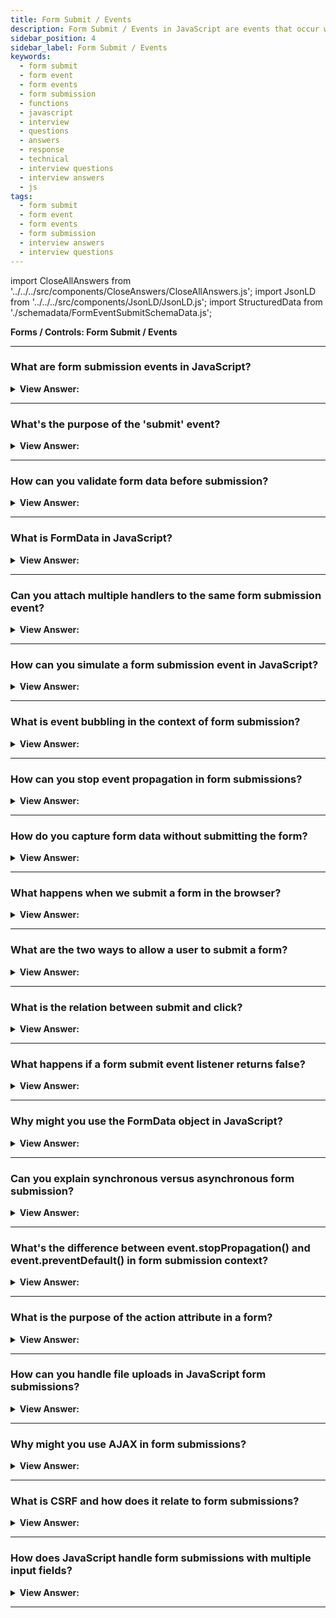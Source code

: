 ```yaml
---
title: Form Submit / Events
description: Form Submit / Events in JavaScript are events that occur when a user interacts with a form. - JavaScript Interview Questions & Answers
sidebar_position: 4
sidebar_label: Form Submit / Events
keywords:
  - form submit
  - form event
  - form events
  - form submission
  - functions
  - javascript
  - interview
  - questions
  - answers
  - response
  - technical
  - interview questions
  - interview answers
  - js
tags:
  - form submit
  - form event
  - form events
  - form submission
  - interview answers
  - interview questions
---
```


import CloseAllAnswers from '../../../src/components/CloseAnswers/CloseAllAnswers.js';
import JsonLD from '../../../src/components/JsonLD/JsonLD.js';
import StructuredData from './schemadata/FormEventSubmitSchemaData.js';

<JsonLD data={StructuredData} />

<head>
  <title>Form Submit Events | JavaScript Frontend Phone Interview</title>
</head>

**Forms / Controls: Form Submit / Events**

<CloseAllAnswers />

---

### What are form submission events in JavaScript?

<details>
  <summary><strong>View Answer:</strong></summary>
  <div>
  <div><strong>Interview Response:</strong> Form submission events in JavaScript are triggered actions that occur when a form is submitted. They allow manipulation and validation of form data before it's sent to a server.
  </div>
  </div>
</details>

---

### What's the purpose of the 'submit' event?

<details>
  <summary><strong>View Answer:</strong></summary>
  <div>
  <div><strong>Interview Response:</strong> The `submit` event in JavaScript is triggered when a form is submitted. It allows developers to handle, validate, or modify form data before it's sent to the server.
  </div>
  </div>
</details>

---

### How can you validate form data before submission?

<details>
  <summary><strong>View Answer:</strong></summary>
  <div>
  <div><strong>Interview Response:</strong> You can validate form data before submission by attaching a `submit` event handler to the form and inspecting the input values for compliance with desired rules.
  </div><br />
  <div><strong className="codeExample">Code Example:</strong><br /><br />

  <div></div>

Here's a simple one showing form validation in JavaScript:

```javascript
document.querySelector("form").addEventListener("submit", function(event) {
    var input = this.querySelector("input[type=text]");
    if (!input.value || input.value.length < 5) {
        console.log("Please provide at least 5 characters.");
        event.preventDefault();
    }
});
```

This code attaches a submit event listener to a form, and then checks to see if a text input's value is not empty and has at least 5 characters. If these conditions are not met, it runs a console.log and cancels the form submission.

  </div>
  </div>
</details>

---

### What is FormData in JavaScript?

<details>
  <summary><strong>View Answer:</strong></summary>
  <div>
  <div><strong>Interview Response:</strong> `FormData` in JavaScript is an API providing a way to easily construct a set of key/value pairs representing form fields and their values, which can be sent using XMLHttpRequest or Fetch.
  </div><br />
  <div><strong className="codeExample">Code Example:</strong><br /><br />

  <div></div>

Here's an example of using `FormData` in JavaScript:

```javascript
var form = document.querySelector('form');
var formData = new FormData(form);

formData.append('customKey', 'customValue'); // appending additional data

fetch('/submit', {
    method: 'POST',
    body: formData
});
```

This code grabs a form from the page, creates a `FormData` object from it, appends a custom key/value pair, and then sends it to a server via a POST request using the `fetch` API.

  </div>
  </div>
</details>

---

### Can you attach multiple handlers to the same form submission event?

<details>
  <summary><strong>View Answer:</strong></summary>
  <div>
  <div><strong>Interview Response:</strong> Yes, multiple event handlers can be attached to the same form submission event in JavaScript. They will be invoked in the order they were added.
  </div><br />
  <div><strong className="codeExample">Code Example:</strong><br /><br />

  <div></div>

Here's an example showing how to attach multiple handlers to the same form submission event:

```javascript
var form = document.querySelector('form');

form.addEventListener('submit', function(event) {
    console.log('Handler 1');
    event.preventDefault();
});

form.addEventListener('submit', function(event) {
    console.log('Handler 2');
    event.preventDefault();
});
```

In this code, two handlers are attached to the form's `submit` event. When the form is submitted, 'Handler 1' and 'Handler 2' will be logged to the console in that order. The `event.preventDefault()` prevents the form from being submitted.

  </div>
  </div>
</details>

---

### How can you simulate a form submission event in JavaScript?

<details>
  <summary><strong>View Answer:</strong></summary>
  <div>
  <div><strong>Interview Response:</strong> Yes, multiple event handlers can be attached to the same form submission event in JavaScript. They will be invoked in the order they were added.
  </div><br />
  <div><strong className="codeExample">Code Example:</strong><br /><br />

  <div></div>

Here is an example of how to simulate a form submission event in JavaScript:

```javascript
var form = document.querySelector('form');

// Using the form's submit method
form.submit();

// Or by creating a new event and dispatching it
var event = new Event('submit');
form.dispatchEvent(event);
```

The first method directly submits the form. The second method creates a new `submit` event and dispatches it, triggering any attached `submit` event handlers.

  </div>
  </div>
</details>

---

### What is event bubbling in the context of form submission?

<details>
  <summary><strong>View Answer:</strong></summary>
  <div>
  <div><strong>Interview Response:</strong> Event bubbling in form submission context refers to an event propagating up the DOM tree, allowing parent elements to respond to a submission event triggered on a child form element.
  </div>
  </div>
</details>

---

### How can you stop event propagation in form submissions?

<details>
  <summary><strong>View Answer:</strong></summary>
  <div>
  <div><strong>Interview Response:</strong> You can stop event propagation in form submissions by calling `event.stopPropagation()` or `event.preventDefault()` within the event handler in JavaScript.</div>
  </div>
</details>

---

### How do you capture form data without submitting the form?

<details>
  <summary><strong>View Answer:</strong></summary>
  <div>
  <div><strong>Interview Response:</strong> You can use FormData object or access form elements directly to get their values.
  </div><br />
  <div><strong>Technical Response:</strong> When working with form elements, there are two main ways to retrieve the values submitted by the user. The first method is to access the form elements directly, which involves referencing the specific input, select, or textarea element and retrieving its value property. Alternatively, you can make use of the FormData object, which provides a more efficient and streamlined way of accessing form data. With the FormData object, you can easily retrieve all the form data at once and send it to the server for further processing.
  </div>
  </div>
</details>

---

### What happens when we submit a form in the browser?

<details>
  <summary><strong>View Answer:</strong></summary>
  <div>
  <div><strong>Interview Response:</strong> When a form is submitted, the submit event is triggered. It often gets used to verify the form (form validation) before sending it to the server or cancel the submission and process it in JavaScript. The function form.submit() enables us to transmit forms from JavaScript, and we may use it to construct and send forms to the server dynamically.
    </div>
  </div>
</details>

---

### What are the two ways to allow a user to submit a form?

<details>
  <summary><strong>View Answer:</strong></summary>
  <div>
  <div><strong>Interview Response:</strong> There are two primary methods for submitting a form. The first step is to select either &#8249;input type="submit"&#8250; or &#8249;input type="image"&#8250;. The second method is to enter data into an input field by pressing Enter. Both activities result in the form's submit-event. The handler can inspect the data, display them, and call events if any issues appear. If you use `preventDefault()`, the form does not transmit to the server.
    </div><br />
  <div><strong className="codeExample">Code Example:</strong><br /><br />

  <div></div>

```html
<form onsubmit="console.log('submit!');return false">
  First: Enter in the input field <input type="text" value="text" /><br />
  Second: Click "submit": <input type="submit" value="Submit" />
</form>
```

  </div>
  </div>
</details>

---

### What is the relation between submit and click?

<details>
  <summary><strong>View Answer:</strong></summary>
  <div>
  <div><strong>Interview Response:</strong> When a form gets sent using Enter on an input field, a click event triggers on the &#8249;input type="submit"&#8250;. That is rather funny because there was no click at all.
    </div><br />
  <div><strong className="codeExample">Code Example:</strong><br /><br />

  <div></div>

```html
<form onsubmit="return false">
  <input type="text" size="30" value="Focus here and press enter" />
  <input type="submit" value="Submit" onclick="console.log('click')" />
</form>
```

  </div>
  </div>
</details>

---

### What happens if a form submit event listener returns false?

<details>
  <summary><strong>View Answer:</strong></summary>
  <div>
  <div><strong>Interview Response:</strong> Returning false from a submit event listener is similar to calling event.preventDefault(). It stops the form submission.
  </div><br />
  </div>
</details>

---

### Why might you use the FormData object in JavaScript?

<details>
  <summary><strong>View Answer:</strong></summary>
  <div>
  <div><strong>Interview Response:</strong> The FormData object lets you compile a set of key/value pairs to send using XMLHttpRequest or fetch.
  </div>
  </div>
</details>

---

### Can you explain synchronous versus asynchronous form submission?

<details>
  <summary><strong>View Answer:</strong></summary>
  <div>
  <div><strong>Interview Response:</strong> Synchronous submission refreshes the page. Asynchronous, using AJAX or Fetch API, submits data without refreshing.
  </div>
  </div>
</details>

---

### What's the difference between event.stopPropagation() and event.preventDefault() in form submission context?

<details>
  <summary><strong>View Answer:</strong></summary>
  <div>
  <div><strong>Interview Response:</strong> event.stopPropagation() stops the event from bubbling up the DOM tree, event.preventDefault() prevents the default form submission.
  </div>
  </div>
</details>

---

### What is the purpose of the action attribute in a form?

<details>
  <summary><strong>View Answer:</strong></summary>
  <div>
  <div><strong>Interview Response:</strong> The action attribute defines the URL where the form data is sent on submission.
  </div>
  </div>
</details>

---

### How can you handle file uploads in JavaScript form submissions?

<details>
  <summary><strong>View Answer:</strong></summary>
  <div>
  <div><strong>Interview Response:</strong> Handling file uploads in form submissions typically involves using the FormData object and the XMLHttpRequest or Fetch API to send the form data to the server.
  </div><br />
  <div><strong className="codeExample">Code Example:</strong><br /><br />

  <div></div>

Here's a step-by-step guide on how to handle file uploads in JavaScript form submissions:

1. Create an HTML form with an input field of type "file" to allow users to select the file(s) they want to upload. For example:

```html
<form id="myForm">
  <input type="file" name="myFile" id="fileInput">
  <button type="submit">Submit</button>
</form>
```

2. Add an event listener to the form's submit event so that when the form is submitted, the file(s) are uploaded. For example, using JavaScript:

```javascript
document.getElementById("myForm").addEventListener("submit", function(event) {
  event.preventDefault(); // Prevent the form from submitting normally

  var fileInput = document.getElementById("fileInput");
  var files = fileInput.files; // Get the selected files

  if (files.length > 0) {
    var formData = new FormData(); // Create a new FormData object

    for (var i = 0; i < files.length; i++) {
      var file = files[i];
      formData.append("files[]", file, file.name); // Append each file to the FormData object
    }

    // Send the form data using XMLHttpRequest or Fetch API
    // You can choose one of the following approaches
  }
});
```

3. Use XMLHttpRequest or Fetch API to send the form data to the server. Here are examples of both approaches:

Using XMLHttpRequest:

```javascript
var xhr = new XMLHttpRequest();
xhr.open("POST", "/upload", true); // Specify the URL where you want to send the data

xhr.onreadystatechange = function() {
  if (xhr.readyState === XMLHttpRequest.DONE) {
    if (xhr.status === 200) {
      // File(s) uploaded successfully
      console.log(xhr.responseText);
    } else {
      // An error occurred
      console.log("Error:", xhr.status);
    }
  }
};

xhr.send(formData); // Send the FormData object
```

Using Fetch API:

```javascript
fetch("/upload", {
  method: "POST",
  body: formData // Pass the FormData object as the body of the request
})
.then(function(response) {
  if (response.ok) {
    // File(s) uploaded successfully
    return response.text();
  } else {
    // An error occurred
    throw new Error("Error: " + response.status);
  }
})
.then(function(data) {
  console.log(data);
})
.catch(function(error) {
  console.log(error);
});
```

4. On the server-side, you need to handle the file upload request and process the uploaded file(s) according to your server-side technology of choice (e.g., Node.js, PHP, Python, etc.).

Remember to update the URL ("/upload" in the examples) in the JavaScript code to match the endpoint on your server where you handle the file upload.

That's it! This is a basic approach to handle file uploads in JavaScript form submissions. Keep in mind that there are additional considerations like file size limits, file type validation, and security measures that you might want to implement based on your specific requirements.

  </div>
  </div>
</details>

---

### Why might you use AJAX in form submissions?

<details>
  <summary><strong>View Answer:</strong></summary>
  <div>
  <div><strong>Interview Response:</strong> AJAX allows asynchronous form submissions, providing a smoother user experience by not requiring a page reload.
  </div>
  </div>
</details>

---

### What is CSRF and how does it relate to form submissions?

<details>
  <summary><strong>View Answer:</strong></summary>
  <div>
  <div><strong>Interview Response:</strong> CSRF is a type of attack where unauthorized commands are performed on behalf of an authenticated user, this can be mitigated by using CSRF tokens in forms.
  </div><br />
  <div><strong>Technical Response:</strong> CSRF (Cross-Site Request Forgery) is an attack that tricks users into unknowingly submitting malicious requests. It can be relevant to form submissions as it can enable an attacker to submit unwanted form data on behalf of the victim user without their consent. This can be mitigated by using CSRF tokens in forms.
  </div><br />
  <div><strong className="codeExample">Code Example:</strong><br /><br />

  <div></div>

Here's a simplified code example illustrating a CSRF vulnerability and how it can be exploited:

```html
<!-- Vulnerable Website: transfer_funds.html -->
<html>
<head>
  <title>Transfer Funds</title>
</head>
<body>
  <h1>Transfer Funds</h1>
  <form action="https://bank.com/transfer" method="POST">
    <input type="hidden" name="amount" value="1000">
    <input type="hidden" name="destination" value="attacker_account">
    <input type="submit" value="Transfer">
  </form>
</body>
</html>
```

In this example, the vulnerable website "transfer_funds.html" contains a form that initiates a transfer of funds. The form sends a POST request to the "<https://bank.com/transfer>" endpoint with hidden input fields for the amount and destination account.

An attacker can create a malicious website:

```html
<!-- Malicious Website: csrf_attack.html -->
<html>
<head>
  <title>CSRF Attack</title>
</head>
<body>
  <h1>Click the Button!</h1>
  <img src="https://bank.com/transfer_funds.html" style="display: none" onload="document.forms[0].submit()">
</body>
</html>
```

The attacker includes an invisible image element that references the vulnerable website "transfer_funds.html" as the image source. When a user visits the attacker's website, the hidden image loads the vulnerable website, triggering the form submission automatically.

Since the user is already authenticated on the bank's website, the form submission is treated as a legitimate action, transferring funds from their account to the attacker's account.

This example demonstrates how CSRF can be exploited to perform unauthorized actions using a victim user's authenticated session by tricking them into submitting a form without their knowledge or consent. This can be mitigated by using CSRF tokens in forms.

  </div>
  </div>
</details>

---

### How does JavaScript handle form submissions with multiple input fields?

<details>
  <summary><strong>View Answer:</strong></summary>
  <div>
  <div><strong>Interview Response:</strong> JavaScript can iterate over input elements in a form, using their name or ID to access and process the data.
  </div>
  </div>
</details>

---
